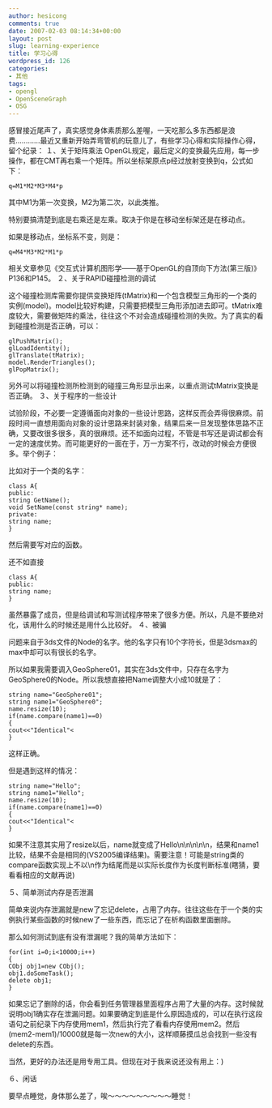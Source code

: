 ```yaml
---
author: hesicong
comments: true
date: 2007-02-03 08:14:34+00:00
layout: post
slug: learning-experience
title: 学习心得
wordpress_id: 126
categories:
- 其他
tags:
- opengl
- OpenSceneGraph
- OSG
---
```



感冒接近尾声了，真实感觉身体素质那么差喔，一天吃那么多东西都是浪费…………最近又重新开始弄弯管机的玩意儿了，有些学习心得和实际操作心得，留个纪录：
１、关于矩阵乘法
OpenGL规定，最后定义的变换最先应用，每一步操作，都在CMT再右乘一个矩阵。所以坐标架原点p经过放射变换到q，公式如下：

```
q=M1*M2*M3*M4*p
```

其中M1为第一次变换，M2为第二次，以此类推。

特别要搞清楚到底是右乘还是左乘。取决于你是在移动坐标架还是在移动点。

如果是移动点，坐标系不变，则是：

```
q=M4*M3*M2*M1*p
```

相关文章参见《交互式计算机图形学——基于OpenGL的自顶向下方法(第三版)》P136和P145。
２、关于RAPID碰撞检测的调试

这个碰撞检测库需要你提供变换矩阵(tMatrix)和一个包含模型三角形的一个类的实例(model)。model比较好构建，只需要把模型三角形添加进去即可。tMatrix难度较大，需要做矩阵的乘法，往往这个不对会造成碰撞检测的失败。为了真实的看到碰撞检测是否正确，可以：

```
glPushMatrix();
glLoadIdentity();
glTranslate(tMatrix);
model.RenderTriangles();
glPopMatrix();
```

另外可以将碰撞检测所检测到的碰撞三角形显示出来，以重点测试tMatrix变换是否正确。
３、关于程序的一些设计

试验阶段，不必要一定遵循面向对象的一些设计思路，这样反而会弄得很麻烦。前段时间一直想用面向对象的设计思路来封装对象，结果后来一旦发现整体思路不正确，又要改很多很多，真的很麻烦。还不如面向过程，不管是书写还是调试都会有一定的速度优势。而可能更好的一面在于，万一方案不行，改动的时候会方便很多。举个例子：

比如对于一个类的名字：

```
class A{
public:
string GetName();
void SetName(const string* name);
private:
string name;
}
```

然后需要写对应的函数。

还不如直接

```
class A{
public:
string name;
}
```

虽然暴露了成员，但是给调试和写测试程序带来了很多方便。所以，凡是不要绝对化，该用什么的时候还是用什么比较好。
４、被骗

问题来自于3ds文件的Node的名字。他的名字只有10个字符长，但是3dsmax的max中却可以有很长的名字。

所以如果我需要调入GeoSphere01，其实在3ds文件中，只存在名字为GeoSphere0的Node。所以我想直接把Name调整大小成10就是了：

```
string name="GeoSphere01";
string name1="GeoSphere0";
name.resize(10);
if(name.compare(name1)==0)
{
cout<<"Identical"<
}
```

这样正确。

但是遇到这样的情况：

```
string name="Hello";
string name1="Hello";
name.resize(10);
if(name.compare(name1)==0)
{
cout<<"Identical"<
}
```

如果不注意其实用了resize以后，name就变成了Hello\n\n\n\n\n，结果和name1比较，结果不会是相同的(VS2005编译结果)。需要注意！可能是string类的compare函数实现上不以\n作为结尾而是以实际长度作为长度判断标准(瞎猜，要看看相应的文献再说)

５、简单测试内存是否泄漏

简单来说内存泄漏就是new了忘记delete，占用了内存。往往这些在于一个类的实例执行某些函数的时候new了一些东西，而忘记了在析构函数里面删除。

那么如何测试到底有没有泄漏呢？我的简单方法如下：

```
for(int i=0;i<10000;i++)
{
CObj obj1=new CObj();
obj1.doSomeTask();
delete obj1;
}
```

如果忘记了删除的话，你会看到任务管理器里面程序占用了大量的内存。这时候就说明obj1确实存在泄漏问题。如果要确定到底是什么原因造成的，可以在执行这段语句之前纪录下内存使用mem1，然后执行完了看看内存使用mem2。然后(mem2-mem1)/10000就是每一次new的大小，这样顺藤摸瓜总会找到一些没有delete的东西。

当然，更好的办法还是用专用工具。但现在对于我来说还没有用上：)

６、闲话

要早点睡觉，身体那么差了，唉～～～～～～～～～睡觉！
